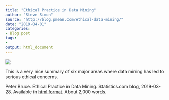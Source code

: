 ```yaml
---
title: "Ethical Practice in Data Mining"
author: "Steve Simon"
source: "http://blog.pmean.com/ethical-data-mining/"
date: "2019-04-01"
categories:
- Blog post
tags:
- 
output: html_document
---
```


![](http://www.pmean.com/new-images/19/ethical-data-mining01.png)

<div class="notes">

This is a very nice summary of six major areas where data mining has led to serious ethical concerns.

Peter Bruce. Ethical Practice in Data Mining. Statistics.com blog, 2019-03-28. Available in [html format][bru1]. About 2,000 words.

[bru1]: https://medium.com/@PeterBruce/ethical-practice-in-data-mining-1ec297b43fd9

</div>



